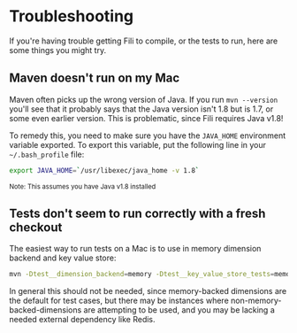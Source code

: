 Troubleshooting
===============

If you're having trouble getting Fili to compile, or the tests to run, here are some things you might try.

Maven doesn't run on my Mac
---------------------------

Maven often picks up the wrong version of Java. If you run `mvn --version` you'll see that it probably says that the
Java version isn't 1.8 but is 1.7, or some even earlier version. This is problematic, since Fili requires Java v1.8!

To remedy this, you need to make sure you have the `JAVA_HOME` environment variable exported. To export this variable, 
put the following line in your `~/.bash_profile` file:
 
```bash
export JAVA_HOME=`/usr/libexec/java_home -v 1.8`
```
<sub>Note: This assumes you have Java v1.8 installed</sub>

Tests don't seem to run correctly with a fresh checkout
-------------------------------------------------------

The easiest way to run tests on a Mac is to use in memory dimension backend and key value store: 

```bash
mvn -Dtest__dimension_backend=memory -Dtest__key_value_store_tests=memory clean test
```

In general this should not be needed, since memory-backed dimensions are the default for test cases, but there may be
instances where non-memory-backed-dimensions are attempting to be used, and you may be lacking a needed external
dependency like Redis.
